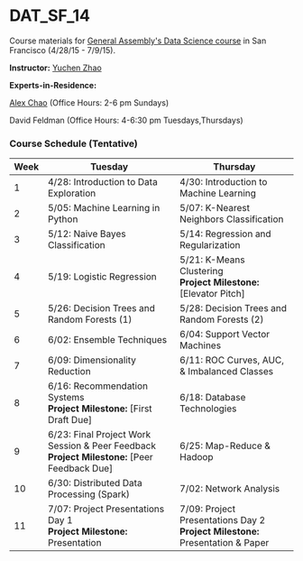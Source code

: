 # DAT_SF_14

Course materials for [General Assembly's Data Science course](https://generalassemb.ly/education/data-science/san-francisco) in San Francisco (4/28/15 - 7/9/15).

**Instructor:** [Yuchen Zhao](https://generalassemb.ly/instructors/yuchen-zhao/5102)

**Experts-in-Residence:** 

[Alex Chao](https://www.linkedin.com/pub/alex-chao/42/600/8b4) (Office Hours: 2-6 pm Sundays)

David Feldman (Office Hours: 4-6:30 pm Tuesdays,Thursdays)

### Course Schedule (Tentative)

Week | Tuesday | Thursday
--- | --- | ---
 1 | 4/28: Introduction to Data Exploration  | 4/30: Introduction to Machine Learning
 2 | 5/05: Machine Learning in Python  | 5/07: K-Nearest Neighbors Classification
 3 | 5/12: Naive Bayes Classification  | 5/14: Regression and Regularization
 4 | 5/19: Logistic Regression  | 5/21: K-Means Clustering <br>**Project Milestone:** [Elevator Pitch]
 5 | 5/26: Decision Trees and Random Forests (1)  | 5/28: Decision Trees and Random Forests (2)
 6 | 6/02: Ensemble Techniques  | 6/04: Support Vector Machines
 7 | 6/09: Dimensionality Reduction  | 6/11: ROC Curves, AUC, & Imbalanced Classes
 8 | 6/16: Recommendation Systems <br>**Project Milestone:** [First Draft Due]  | 6/18: Database Technologies
 9 | 6/23: Final Project Work Session & Peer Feedback <br>**Project Milestone:** [Peer Feedback Due]  | 6/25: Map-Reduce & Hadoop
10 | 6/30: Distributed Data Processing (Spark)  | 7/02: Network Analysis
11 | 7/07: Project Presentations Day 1 <br>**Project Milestone:** Presentation   | 7/09: Project Presentations Day 2 <br>**Project Milestone:** Presentation & Paper

